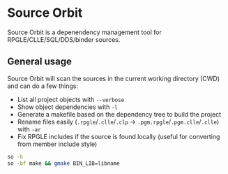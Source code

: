 # Source Orbit

Source Orbit is a depenendency management tool for RPGLE/CLLE/SQL/DDS/binder sources.

## General usage

Source Orbit will scan the sources in the current working directory (CWD) and can do a few things:

* List all project objects with `--verbose`
* Show object dependencies with `-l`
* Generate a makefile based on the dependency tree to build the project
* Rename files easily (`.rpgle`/`.clle`/`.clp` -> `.pgm.rpgle`/`.pgm.clle`/`.clle`) with `-ar`
* Fix RPGLE includes if the source is found locally (useful for converting from member include style)

```sh
so -h
so -bf make && gmake BIN_LIB=libname
```